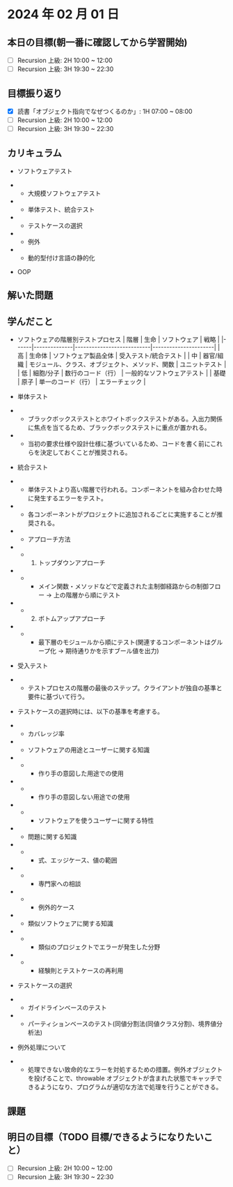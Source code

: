 # 2024 年 02 月 01 日

## 本日の目標(朝一番に確認してから学習開始)

- [ ] Recursion 上級: 2H 10:00 ~ 12:00
- [ ] Recursion 上級: 3H 19:30 ~ 22:30

## 目標振り返り

- [x] 読書「オブジェクト指向でなぜつくるのか」: 1H 07:00 ~ 08:00
- [ ] Recursion 上級: 2H 10:00 ~ 12:00
- [ ] Recursion 上級: 3H 19:30 ~ 22:30

## カリキュラム

- ソフトウェアテスト
- - 大規模ソフトウェアテスト
- - 単体テスト、統合テスト
- - テストケースの選択
- - 例外
- - 動的型付け言語の静的化

- OOP

## 解いた問題

## 学んだこと

- ソフトウェアの階層別テストプロセス
  | 階層 | 生命 | ソフトウェア | 戦略 |
  |------|--------------|---------------------------|----------------------|
  | 高 | 生命体 | ソフトウェア製品全体 | 受入テスト/統合テスト |
  | 中 | 器官/組織 | モジュール、クラス、オブジェクト、メソッド、関数 | ユニットテスト |
  | 低 | 細胞/分子 | 数行のコード（行） | 一般的なソフトウェアテスト |
  | 基礎 | 原子 | 単一のコード（行） | エラーチェック |

- 単体テスト
- - ブラックボックステストとホワイトボックステストがある。入出力関係に焦点を当てるため、ブラックボックステストに重点が置かれる。
- - 当初の要求仕様や設計仕様に基づいているため、コードを書く前にこれらを決定しておくことが推奨される。

- 統合テスト
- - 単体テストより高い階層で行われる。コンポーネントを組み合わせた時に発生するエラーをテスト。
- - 各コンポーネントがプロジェクトに追加されるごとに実施することが推奨される。
- - アプローチ方法
- - 1. トップダウンアプローチ
- - - メイン関数・メソッドなどで定義された主制御経路からの制御フロー → 上の階層から順にテスト
- - 2. ボトムアップアプローチ
- - - 最下層のモジュールから順にテスト(関連するコンポーネントはグループ化 → 期待通りかを示すブール値を出力)

- 受入テスト
- - テストプロセスの階層の最後のステップ。クライアントが独自の基準と要件に基づいて行う。

- テストケースの選択時には、以下の基準を考慮する。
- - カバレッジ率
- - ソフトウェアの用途とユーザーに関する知識
- - - 作り手の意図した用途での使用
- - - 作り手の意図しない用途での使用
- - - ソフトウェアを使うユーザーに関する特性

- - 問題に関する知識
- - - 式、エッジケース、値の範囲
- - - 専門家への相談
- - - 例外的ケース

- - 類似ソフトウェアに関する知識
- - - 類似のプロジェクトでエラーが発生した分野
- - - 経験則とテストケースの再利用

- テストケースの選択
- - ガイドラインベースのテスト
- - パーティションベースのテスト(同値分割法(同値クラス分割)、境界値分析法)

- 例外処理について
- - 処理できない致命的なエラーを対処するための措置。例外オブジェクトを投げることで、throwable オブジェクトが含まれた状態でキャッチできるようになり、プログラムが適切な方法で処理を行うことができる。

## 課題

## 明日の目標（TODO 目標/できるようになりたいこと）

- [ ] Recursion 上級: 2H 10:00 ~ 12:00
- [ ] Recursion 上級: 3H 19:30 ~ 22:30
